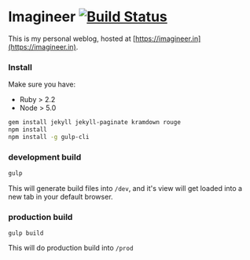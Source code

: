 # Imagineer [![Build Status](https://travis-ci.org/Praseetha-KR/imagineer.svg?branch=master)](https://travis-ci.org/Praseetha-KR/imagineer)

This is my personal weblog, hosted at [https://imagineer.in](https://imagineer.in).


### Install

Make sure you have:
 - Ruby > 2.2
 - Node > 5.0

```bash
gem install jekyll jekyll-paginate kramdown rouge
npm install
npm install -g gulp-cli
```

### development build
```bash
gulp
```
This will generate build files into `/dev`, and it's view will get loaded into a new tab in your default browser.

### production build
```
gulp build
```
This will do production build into `/prod`
